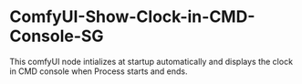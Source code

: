 # ComfyUI-Show-Clock-in-CMD-Console-SG
This comfyUI node intializes at startup automatically and displays the clock in CMD console when Process starts and ends.
